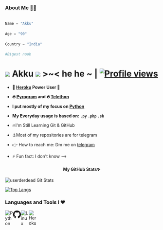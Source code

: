 

### About Me 👦‍♂️

```python

Name = "Akku"

Age = "90"

Country = "India"

#Bigest noob


```

# <img src="https://i.pinimg.com/originals/01/63/6c/01636c5434cd0462086620c60fdfec16.gif" width="50px"> **Akku <img src="https://raw.githubusercontent.com/MartinHeinz/MartinHeinz/master/wave.gif" width="30px"> >~<** he he ~  | [![Profile views](https://gpvc.arturio.dev/userderdead)](https://github.com/userderdead)


- **🐋 [Heroku](https://heroku.com) Power User 💪**
- **🔥 [Pyrogram](https://pyrogram.org) and 🔥 [Telethon](https://telethon.org)**
- **I put mostly of my focus on [Python](https://python.org)**
- **My Everyday usage is based on: `.py` `.php` `.sh`**




- 🔥I'm Still Learning Git & GitHub

- ⚓Most of my repositories are for telegram
 
- 👉 How to reach me: Dm me on [telegram](https://t.me/userderdead)

- ⚡ Fun fact: I don't know
-->

<h4 align="center"><b>My GitHub Stats✨</b></h4>

![userderdead Git Stats](https://github-readme-stats.vercel.app/api?username=userderdead&include_all_commits=true&count_private=true&theme=highcontrast)

[![Top Langs](https://github-readme-stats.vercel.app/api/top-langs/?username=userderdead&layout=compact&theme=radical)](https://github.com/userderdead)

### Languages and Tools I ❤️
[<img align="left" alt="Python" width="26px" src="https://upload.wikimedia.org/wikipedia/commons/thumb/c/c3/Python-logo-notext.svg/600px-Python-logo-notext.svg.png" />](https://python.org/)
[<img align="left" alt="GitHub" width="26px" src="https://raw.githubusercontent.com/github/explore/78df643247d429f6cc873026c0622819ad797942/topics/github/github.png" />](https://git-scm.com/)
[<img align="left" alt="Linux" width="26px" src="https://www.freepnglogos.com/uploads/linux-png/difference-between-linux-and-window-operating-system-3.png" />](https://www.linux.org/)
[<img align="left" alt="Heroku" width="26px" src="https://www.nicepng.com/png/full/223-2233246_heroku-logo-salesforce-heroku.png" />](https://heroku.com/)

<br />
<br />

